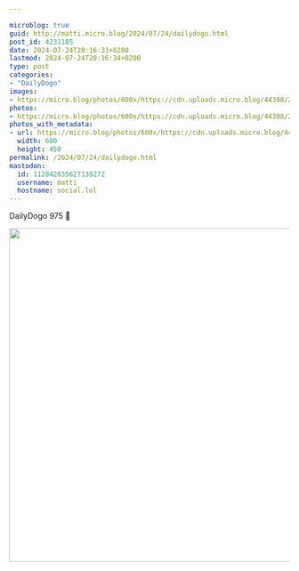 ```yaml
---

microblog: true
guid: http://matti.micro.blog/2024/07/24/dailydogo.html
post_id: 4231185
date: 2024-07-24T20:16:33+0200
lastmod: 2024-07-24T20:16:34+0200
type: post
categories:
- "DailyDogo"
images:
- https://micro.blog/photos/600x/https://cdn.uploads.micro.blog/44388/2024/ae24f7969ecd48f1b1549aa07319741f.jpg
photos:
- https://micro.blog/photos/600x/https://cdn.uploads.micro.blog/44388/2024/ae24f7969ecd48f1b1549aa07319741f.jpg
photos_with_metadata:
- url: https://micro.blog/photos/600x/https://cdn.uploads.micro.blog/44388/2024/ae24f7969ecd48f1b1549aa07319741f.jpg
  width: 600
  height: 450
permalink: /2024/07/24/dailydogo.html
mastodon:
  id: 112842835627139272
  username: matti
  hostname: social.lol
---
```

DailyDogo 975 🐶

<img src="/media/uploads/2024/ae24f7969ecd48f1b1549aa07319741f.jpg" width="600" alt="" />
